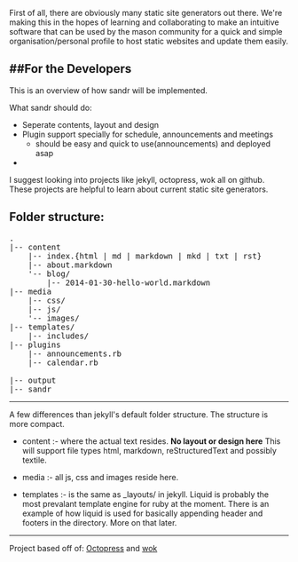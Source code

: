 First of all, there are obviously many static site generators out there.
We're making this in the hopes of learning and collaborating
to make an intuitive software that can be used by the mason community
for a quick and simple organisation/personal profile to host static websites 
    and update them easily.

##For the Developers
----
This is an overview of how sandr will be implemented.

What sandr should do:
* Seperate contents, layout and design
* Plugin support specially for schedule, announcements and meetings
    * should be easy and quick to use(announcements) and deployed asap
*

I suggest looking into projects like jekyll, octopress, wok all on github.
These projects are helpful to learn about current static site generators.


Folder structure:
---
<pre>
.  
|-- content  
    |-- index.{html | md | markdown | mkd | txt | rst}  
    |-- about.markdown  
    '-- blog/  
        |-- 2014-01-30-hello-world.markdown  
|-- media  
    |-- css/  
    |-- js/  
    '-- images/  
|-- templates/  
    |-- includes/  
|-- plugins  
    |-- announcements.rb  
    |-- calendar.rb  

|-- output  
|-- sandr  
</pre>

----

A few differences than jekyll's default folder structure.
The structure is more compact.

+ content   :- where the actual text resides. **No layout or design here**
    This will support file types html, markdown, reStructuredText and possibly
    textile.

+ media     :- all js, css and images reside here.

+ templates :- is the same as \_layouts/ in jekyll. Liquid is probably the most
prevalant template engine for ruby at the moment. There is an example of how 
liquid is used for basically appending header and footers in the directory.
More on that later.

----

Project based off of: [Octopress](https://github.com/imathis/octopress) and
[wok](https://github.com/mythmon/wok)
